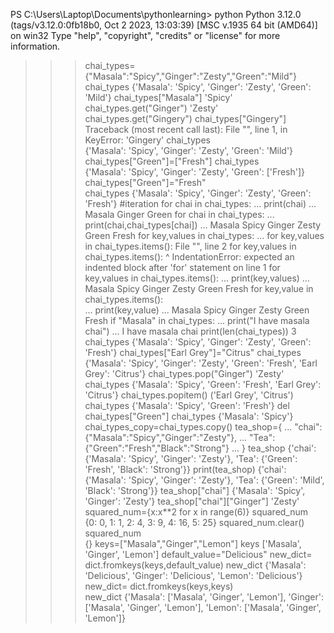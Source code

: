 PS C:\Users\Laptop\Documents\pythonlearning> python
Python 3.12.0 (tags/v3.12.0:0fb18b0, Oct  2 2023, 13:03:39) [MSC v.1935 64 bit (AMD64)] on win32
Type "help", "copyright", "credits" or "license" for more information.
>>> chai_types={"Masala":"Spicy","Ginger":"Zesty","Green":"Mild"}
>>> chai_types
{'Masala': 'Spicy', 'Ginger': 'Zesty', 'Green': 'Mild'}
>>> chai_types["Masala"]
'Spicy'
>>> chai_types.get("Ginger")
'Zesty'
>>> chai_types.get("Gingery")
>>> chai_types["Gingery"]     
Traceback (most recent call last):
  File "<stdin>", line 1, in <module>
KeyError: 'Gingery'
>>> chai_types           
{'Masala': 'Spicy', 'Ginger': 'Zesty', 'Green': 'Mild'}
>>> chai_types["Green"]=["Fresh"]
>>> chai_types                   
{'Masala': 'Spicy', 'Ginger': 'Zesty', 'Green': ['Fresh']}
>>> chai_types["Green"]="Fresh"  
>>> chai_types
{'Masala': 'Spicy', 'Ginger': 'Zesty', 'Green': 'Fresh'}
>>> #iteration
>>> for chai in chai_types:
...  print(chai)
...
Masala
Ginger
Green
>>> for chai in chai_types:
...  print(chai,chai_types[chai])
...
Masala Spicy
Ginger Zesty
Green Fresh
>>> for key,values  in chai_types:
... for key,values  in chai_types.items():
  File "<stdin>", line 2
    for key,values  in chai_types.items():
    ^
IndentationError: expected an indented block after 'for' statement on line 1
>>> for key,values  in chai_types.items():
...  print(key,values)
...
Masala Spicy
Ginger Zesty
Green Fresh
>>> for key,value  in chai_types.items():  
...  print(key,value) 
...
Masala Spicy
Ginger Zesty
Green Fresh
>>> if "Masala" in chai_types:
...  print("I have masala chai")
...
I have masala chai
>>> print(len(chai_types))
3
>>> chai_types
{'Masala': 'Spicy', 'Ginger': 'Zesty', 'Green': 'Fresh'}
>>> chai_types["Earl Grey"]="Citrus"
>>> chai_types
{'Masala': 'Spicy', 'Ginger': 'Zesty', 'Green': 'Fresh', 'Earl Grey': 'Citrus'}
>>> chai_types.pop("Ginger")
'Zesty'
>>> chai_types
{'Masala': 'Spicy', 'Green': 'Fresh', 'Earl Grey': 'Citrus'}
>>> chai_types.popitem()
('Earl Grey', 'Citrus')
>>> chai_types
{'Masala': 'Spicy', 'Green': 'Fresh'}
>>> del chai_types["Green"]
>>> chai_types
{'Masala': 'Spicy'}
>>> chai_types_copy=chai_types.copy()
>>> tea_shop={
... "chai":{"Masala":"Spicy","Ginger":"Zesty"},
... "Tea":{"Green":"Fresh","Black":"Strong"}
... }
>>> tea_shop
{'chai': {'Masala': 'Spicy', 'Ginger': 'Zesty'}, 'Tea': {'Green': 'Fresh', 'Black': 'Strong'}}
>>> print(tea_shop)
{'chai': {'Masala': 'Spicy', 'Ginger': 'Zesty'}, 'Tea': {'Green': 'Mild', 'Black': 'Strong'}}
>>> tea_shop["chai"]
{'Masala': 'Spicy', 'Ginger': 'Zesty'}
>>> tea_shop["chai"]["Ginger"]
'Zesty'
>>> squared_num={x:x**2 for x in range(6)}
>>> squared_num                           
{0: 0, 1: 1, 2: 4, 3: 9, 4: 16, 5: 25}
>>> squared_num.clear()
>>> squared_num        
{}
>>> keys=["Masala","Ginger","Lemon"]
>>> keys
['Masala', 'Ginger', 'Lemon']
>>> default_value="Delicious"
>>> new_dict= dict.fromkeys(keys,default_value)
>>> new_dict
{'Masala': 'Delicious', 'Ginger': 'Delicious', 'Lemon': 'Delicious'}
>>> new_dict= dict.fromkeys(keys,keys)          
>>> new_dict
{'Masala': ['Masala', 'Ginger', 'Lemon'], 'Ginger': ['Masala', 'Ginger', 'Lemon'], 'Lemon': ['Masala', 'Ginger', 'Lemon']}